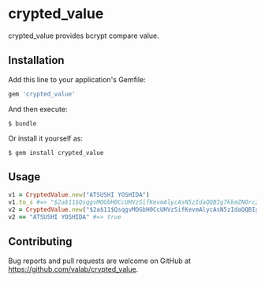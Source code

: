 # crypted_value

crypted_value provides bcrypt compare value.

## Installation

Add this line to your application's Gemfile:

```ruby
gem 'crypted_value'
```

And then execute:

    $ bundle

Or install it yourself as:

    $ gem install crypted_value

## Usage

```ruby
v1 = CryptedValue.new("ATSUSHI YOSHIDA")
v1.to_s #=> "$2a$11$QsqgvMOGbH0CcUHVzSifKevmAlycAsN5zIdaQQBIg7kkmZNOrc27y"
v2 = CryptedValue.new("$2a$11$QsqgvMOGbH0CcUHVzSifKevmAlycAsN5zIdaQQBIg7kkmZNOrc27y")
v2 == "ATSUSHI YOSHIDA" #=> true
```

## Contributing

Bug reports and pull requests are welcome on GitHub at https://github.com/yalab/crypted_value.
